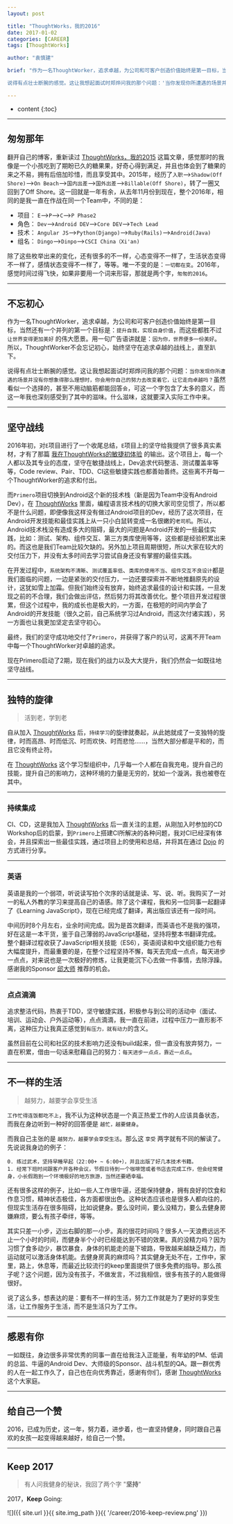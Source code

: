```yaml
---
layout: post

title: "ThoughtWorks，我的2016"
date: 2017-01-02
categories: [CAREER]
tags: [ThoughtWorks]

author: "袁慎建"

brief: "作为一名ThoughtWorker，追求卓越，为公司和可客户创造价值始终是第一目标，当然还有一个并列的第一个目标是：'提升自我，实现自身价值'，而这些都胜不过 '让世界变得更加美好' 的伟大愿景。用一句广告语讲就是：'因为你，世界便多一份美好'。所以，ThoughtWorker不会忘记初心，始终坚守在追求卓越的战线上，直至趴下。</br></br>

说得有点壮士断腕的感觉。这让我想起面试时郑烨问我的那个问题：'当你发现你所遭遇的场景并没有你想象得那么理想时，你会用你自己的努力去改变着它，让它走向卓越吗？'虽然看似一个选择的，甚至不用动脑筋都能回答 会，可这一个字包含了太多的意义，而这一年我也深刻感受到了其中的滋味。什么滋味，这就要深入到2016年实际工作中来"

---
```


* content
{:toc}

---

## 匆匆那年
翻开自己的博客，重新读过 [ThoughtWorks，我的2015]({{'/summary-for-2015/'}})
 这篇文章，感觉那时的我像是一个小孩吃到了期盼已久的糖果果，好奇心得到满足，并且也体会到了糖果的来之不易，拥有后倍加珍惜，而且享受其中。2015年，经历了`入职`-->`Shadow(Off Shore)`-->`On Beach`-->`国内出差`-->`国外出差`-->`Billable(Off Shore)`，转了一圈又回到了Off Shore。这一回就是一年有余，从去年11月份到现在，整个2016年，相同的是我一直在作战在同一个Team中，不同的是：

* 项目： `E`-->`P`-->`C`-->`P Phase2`
* 角色： `Dev`-->`Android DEV`-->`Core DEV`-->`Tech Lead`
* 技术： `Angular JS`-->`Python(Django)`-->`Ruby(Rails)`-->`Android(Java)`
* 组名： `Dingo`-->`Dinpo`-->`CSCI China（Xi'an)`

除了这些枚举出来的变化，还有很多的不一样，心态变得不一样了，生活状态变得不一样了，感情状态变得不一样了，等等。唯一不变的是：`一切都在变`。2016年，感觉时间过得飞快，如果非要用一个词来形容，那就是两个字，`匆匆的2016`。

---

## 不忘初心
作为一名ThoughtWorker，追求卓越，为公司和可客户创造价值始终是第一目标，当然还有一个并列的第一个目标是：`提升自我，实现自身价值`，而这些都胜不过 `让世界变得更加美好` 的伟大愿景。用一句广告语讲就是：`因为你，世界便多一份美好`。所以，ThoughtWorker不会忘记初心，始终坚守在追求卓越的战线上，直至趴下。

说得有点壮士断腕的感觉。这让我想起面试时郑烨问我的那个问题：`当你发现你所遭遇的场景并没有你想象得那么理想时，你会用你自己的努力去改变着它，让它走向卓越吗？`虽然看似一个选择的，甚至不用动脑筋都能回答`会`，可这一个字包含了太多的意义，而这一年我也深刻感受到了其中的滋味。什么滋味，这就要深入实际工作中来。

---

## 坚守战线
2016年初，对`E`项目进行了一个收尾总结，`E`项目上的坚守给我提供了很多真实素材，才有了那篇 [我在ThoughtWorks的敏捷初体验]({{'/first-impressive-agile-experience-in-thoughtworks/'}}) 的输出。这个项目上，每一个人都以及其专业的态度，坚守在敏捷战线上，Dev追求代码整洁、测试覆盖率等等，Code review、Pair、TDD、CI这些敏捷实践也都善始善终。这些离不开每一个ThoughtWorker的追求和付出。

而`Primero`项目切换到Android这个新的技术栈（新是因为Team中没有Android Dev），在 [ThoughtWorks](https://thoughtworks.com/) 里面，编程语言技术栈的切换大家司空见惯了，所以都不是什么问题，即便像我这样没有做过Android项目的Dev，经历了这次项目，在Android开发技能和最佳实践上从一只小白鼠转变成一名很嫩的`老司机`。所以，Android技术栈没有造成多大的阻碍，最大的问题是Android开发的一些最佳实践，比如：测试、架构、组件交互、第三方类库使用等等，这些都是经验积累出来的。而这也是我们Team比较欠缺的。另外加上项目周期很短，所以大家在较大的交付压力下，并没有太多时间去学习尝试自身还没有掌握的最佳实践。

在开发过程中，`系统架构不清晰`、`测试覆盖率低`、`类库的使用不当`、`组件交互不良设计`都是我们面临的问题，一边是紧张的交付压力，一边还要探索并不断地推翻原先的设计，这犹如雪上加霜。但我们始终没有放弃，始终追求最佳的设计和实践，一旦发现之前的不合理，我们会做出评估，然后努力将其改善优化。整个项目开发过程很累，但这个过程中，我的成长也是极大的，一方面，在极短的时间内学会了Android的开发技能（很久之前，自己系统学习过Android，而这次付诸实践），另一方面也让我更加坚定去坚守初心。

最终，我们的坚守成功地交付了`Primero`，并获得了客户的认可，这离不开Team中每一个ThoughtWorker对卓越的追求。

现在Primero启动了2期，现在我们的战力以及大大提升，我们仍然会一如既往地坚守战线。


---

## 独特的旋律

>活到老，学到老

自从加入 [ThoughtWorks](https://thoughtworks.com/) 后，`持续学习`的旋律就奏起，从此她就成了一支独特的旋律，时而高昂、时而低沉、时而欢快、时而悲怆......，当然大部分都是平和的，而且它没有终止符。

在 [ThoughtWorks](https://thoughtworks.com/) 这个学习型组织中，几乎每一个人都在自我充电，提升自己的技能，提升自己的影响力，这种环境的力量是无穷的，犹如一个漩涡，我也被卷在其中。

---

### 持续集成
CI、CD，这是我加入 [ThoughtWorks](https://thoughtworks.com/) 后一直关注的主题，从刚加入时参加的CD Workshop后的启蒙，到`Primero`上搭建CI所解决的各种问题，我对CI已经深有体会，并且探索出一些最佳实践，通过项目上的使用和总结，并将其在通过 [Dojo]({{'/dojo/'}}) 的方式进行分享。

---

### 英语
英语是我的一个弱项，听说读写拍个次序的话就是读、写、说、听。我购买了一对一的私人外教的学习来提高自己的语感。除了这个课程，我和另一位同事一起翻译了《Learning JavaScript》，现在已经完成了翻译，离出版应该还有一段时间。

中间历时8个月左右，业余时间完成。因为是首次翻译，而英语也不是我的强项，好在这是一本干货，鉴于自己薄弱的JavaScript基础，坚持将整本书翻译完成。整个翻译过程收获了JavaScript相关技能（ES6），英语阅读和中文组织能力也有大幅度提升，而最重要的是，在整个过程坚持不懈，每天去完成一点点，每天进步一点点，对来说也是一次极好的修炼，让我更能沉下心去做一件事情，去除浮躁。感谢我的Sponsor [邱大师](http://icodeit.org/about-me/) 推荐的机会。

---

### 点点滴滴
追求整洁代码，热衷于TDD，坚守敏捷实践，积极参与到公司的活动中（面试、培训、运动会、户外运动等），点点滴滴，我一直在前进，过程中压力一直形影不离，这种压力让我真正感觉到`有压力，就有动力`的含义。

虽然目前在公司和社区的技术影响力还没有build起来，但一直没有放弃努力，一直在积累，借由一句话来慰藉自己的努力：`每天进步一点点，靠近一点点`。

---

## 不一样的生活
>越努力，越要学会享受生活

`工作忙得连饭都吃不上`，我不认为这种状态是一个真正热爱工作的人应该具备状态，而我在身边听到一种好的回答便是 `越忙，越要健身`。

而我自己主张的是 `越努力，越要学会享受生活`。那么这 `享受` 两字就有不同的解读了。先说说我身边的例子：

```
0. 练过武术，坚持早睡早起（22:00+ ~ 6:00+），并且出版了好几本技术书籍。
1. 经常下班时间跟客户开各种会议，节假日待到一个咖啡馆或者书店去完成工作，但会经常健身，小长假跑到一个环境极好的地方旅游，当然还要晒幸福。
```

还有很多这样的例子，比如一些人工作很牛逼，还能保持健身，拥有良好的饮食和作息习惯，精神状态极佳，各方面都很出色。这种状态应该也是很多人都向往的，但现实生活存在很多阻碍，比如说健身。要么没时间，要么没精力，要么去健身房嫌麻烦，要么有孩子牵绊，等等。

其实只差一小步，迈出右脚的那一小步。真的很花时间吗？很多人一天浪费远远不止一个小时的时间，而健身半个小时已经能达到不错的效果。真的没精力吗？因为习惯了食多动少，暴饮暴食，身体的机能走的是下坡路，导致越来越缺乏精力，而运动就可以激活身体机能。去健身房真的麻烦吗？其实健身无处不在，工作中，家里，路上，休息等，而最近比较流行的keep里面提供了很多免费的指导。那么孩子呢？这个问题，因为没有孩子，不做发言，不过我相信，很多有孩子的人能做得很好。

说了这么多，想表达的是：要有不一样的生活，努力工作就是为了更好的享受生活，让工作服务于生活，而不是生活只为了工作。

---

## 感恩有你
一如既往，身边很多非常优秀的同事一直在给我注入正能量，有年幼的PM、低调的总监、牛逼的Android Dev、大师级的Sponsor、战斗机型的QA。跟一群优秀的人在一起工作久了，自己也在向优秀靠近，感谢有你们，感谢 [ThoughtWorks](https://thoughtworks.com/) 这个大家庭。

---

## 给自己一个赞
2016，已成为历史，这一年，努力着，进步着，也一直坚持健身，同时跟自己喜欢的女孩一起变得越来越好，给自己一个赞。

---

## Keep 2017
>有人问我健身的秘诀，我回了两个字 "**坚持**"

2017，**Keep** Going:

![]({{ site.url }}{{ site.img_path }}{{ '/career/2016-keep-review.png' }})






















